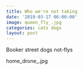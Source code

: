 ```yaml
---
title: Who we're not taking
date: '2019-03-17 06:00:00'
image: queen_fly_.jpg
categories: cats dogs
layout: post
---
```


Booker
street dogs
not-flys

home_drone_.jpg